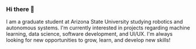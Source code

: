 ### Hi there 👋

I am a graduate student at Arizona State University studying robotics and autonomous systems. I'm currently interested in projects regarding machine learning, data science, software development, and UI/UX. I'm always looking for new opportunities to grow, learn, and develop new skills!

<!--
**ahuangasu/ahuangasu** is a ✨ _special_ ✨ repository because its `README.md` (this file) appears on your GitHub profile.

Here are some ideas to get you started:

- 🔭 I’m currently working on ...
- 🌱 I’m currently learning ...
- 👯 I’m looking to collaborate on ...
- 🤔 I’m looking for help with ...
- 💬 Ask me about ...
- 📫 How to reach me: ...
- 😄 Pronouns: ...
- ⚡ Fun fact: ...
-->
